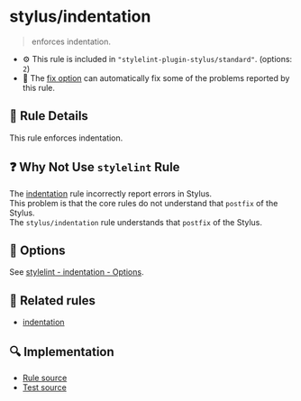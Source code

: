 # stylus/indentation

> enforces indentation.

- :gear: This rule is included in `"stylelint-plugin-stylus/standard"`. (options: `2`)
- :wrench: The [fix option](https://stylelint.io/user-guide/usage/options#fix) can automatically fix some of the problems reported by this rule.

## :book: Rule Details

This rule enforces indentation.

## :question: Why Not Use `stylelint` Rule

The [indentation] rule incorrectly report errors in Stylus.  
This problem is that the core rules do not understand that `postfix` of the Stylus.  
The `stylus/indentation` rule understands that `postfix` of the Stylus.

## :wrench: Options

See [stylelint - indentation - Options](https://stylelint.io/user-guide/rules/indentation#options).

## :couple: Related rules

- [indentation]

[indentation]: https://stylelint.io/user-guide/rules/indentation

## :mag: Implementation

- [Rule source](https://github.com/stylus/stylelint-stylus/blob/main/lib/rules/indentation.js)
- [Test source](https://github.com/stylus/stylelint-stylus/blob/main/tests/lib/rules/indentation.js)
